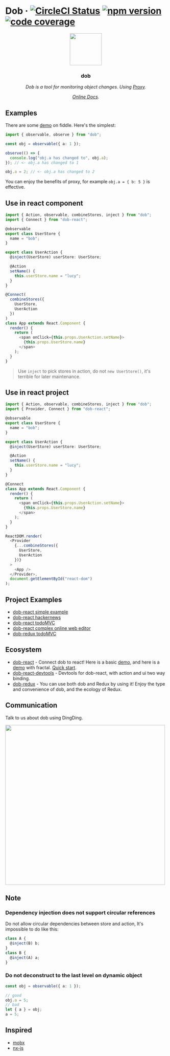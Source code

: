 # Dob &middot; [![CircleCI Status](https://img.shields.io/travis/dobjs/dob/master.svg?style=flat)](https://travis-ci.org/dobjs/dob) [![npm version](https://img.shields.io/npm/v/dob.svg?style=flat)](https://www.npmjs.com/package/dob) [![code coverage](https://img.shields.io/codecov/c/github/dobjs/dob/master.svg)](https://codecov.io/github/dobjs/dob)

<p align="center">
    <img src="https://avatars1.githubusercontent.com/u/32093464?s=400&u=d360e449a9d59cf7422100349711ab0e0389d06a&v=4" height=100/>
    <h3 align="center">dob</h3>
    <p align="center">
        <i>
            Dob is a tool for monitoring object changes. Using <a target="_blank" href="https://developer.mozilla.org/en-US/docs/Web/JavaScript/Reference/Global_Objects/Proxy">Proxy</a>.
        </i>
    <p>
    <p align="center">
        <i>
            <a target="_blank" href="https://dobjs.github.io/dob-docs/">Online Docs</a>.
        </i>
    </p>
</p>

## Examples

There are some [demo](https://jsfiddle.net/1q772uL0/20/) on fiddle. Here's the simplest:

```typescript
import { observable, observe } from "dob";

const obj = observable({ a: 1 });

observe(() => {
  console.log("obj.a has changed to", obj.a);
}); // <· obj.a has changed to 1

obj.a = 2; // <· obj.a has changed to 2
```

You can enjoy the benefits of proxy, for example `obj.a = { b: 5 }` is effective.

## Use in react component

```typescript
import { Action, observable, combineStores, inject } from "dob";
import { Connect } from "dob-react";

@observable
export class UserStore {
  name = "bob";
}

export class UserAction {
  @inject(UserStore) userStore: UserStore;

  @Action
  setName() {
    this.userStore.name = "lucy";
  }
}

@Connect(
  combineStores({
    UserStore,
    UserAction
  })
)
class App extends React.Component {
  render() {
    return (
      <span onClick={this.props.UserAction.setName}>
        {this.props.UserStore.name}
      </span>
    );
  }
}
```

> Use `inject` to pick stores in action, do not `new UserStore()`, it's terrible for later maintenance.

## Use in react project

```typescript
import { Action, observable, combineStores, inject } from "dob";
import { Provider, Connect } from "dob-react";

@observable
export class UserStore {
  name = "bob";
}

export class UserAction {
  @inject(UserStore) userStore: UserStore;

  @Action
  setName() {
    this.userStore.name = "lucy";
  }
}

@Connect
class App extends React.Component {
  render() {
    return (
      <span onClick={this.props.UserAction.setName}>
        {this.props.UserStore.name}
      </span>
    );
  }
}

ReactDOM.render(
  <Provider
    {...combineStores({
      UserStore,
      UserAction
    })}
  >
    <App />
  </Provider>,
  document.getElementById("react-dom")
);
```

## Project Examples

* [dob-react simple example](https://github.com/ascoders/dob-example)
* [dob-react hackernews](https://github.com/dobjs/dob-react-hackernews)
* [dob-react todoMVC](https://github.com/dobjs/dob-react-todomvc)
* [dob-react complex online web editor](https://github.com/ascoders/gaea-editor)
* [dob-redux todoMVC](https://github.com/dobjs/dob-redux-todomvc)

## Ecosystem

* [dob-react](https://github.com/dobjs/dob-react) - Connect dob to react! Here is a basic [demo](https://jsfiddle.net/yp90Lep9/21/), and here is a [demo](https://jsfiddle.net/g19ehhgu/11/) with fractal. [Quick start](./docs/dob-react.md).
* [dob-react-devtools](https://github.com/dobjs/dob-react-devtools) - Devtools for dob-react, with action and ui two way binding.
* [dob-redux](https://github.com/dobjs/dob-redux) - You can use both dob and Redux by using it! Enjoy the type and convenience of dob, and the ecology of Redux.

## Communication

Talk to us about dob using DingDing.

<img src="https://user-images.githubusercontent.com/7970947/40582019-39bdd16e-619b-11e8-8e82-43cf529a9fff.JPG" width=500/>

## Note

### Dependency injection does not support circular references

Do not allow circular dependencies between store and action, It's impossible to do like this:

```typescript
class A {
  @inject(B) b;
}
class B {
  @inject(A) a;
}
```

### Do not deconstruct to the last level on dynamic object

```typescript
const obj = observable({ a: 1 });

// good
obj.a = 5;
// bad
let { a } = obj;
a = 5;
```

## Inspired

* [mobx](https://github.com/mobxjs/mobx)
* [nx-js](https://github.com/nx-js/observer-util)

